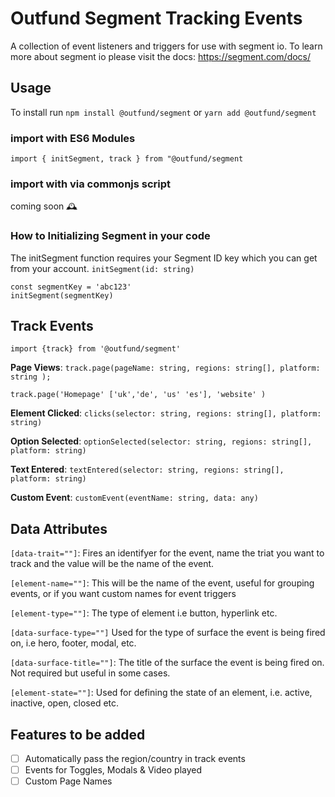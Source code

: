 # Outfund Segment Tracking Events

A collection of event listeners and triggers for use with segment io.
To learn more about segment io please visit the docs: https://segment.com/docs/

## Usage

To install run `npm install @outfund/segment` or `yarn add @outfund/segment`

### import with ES6 Modules

`import { initSegment, track } from "@outfund/segment`

### import with via commonjs script

coming soon 🕰

### How to Initializing Segment in your code

The initSegment function requires your Segment ID key which you can get from your account.
`initSegment(id: string)`

`const segmentKey = 'abc123'`  
`initSegment(segmentKey)`

## Track Events

`import {track} from '@outfund/segment'`

**Page Views**:
`track.page(pageName: string, regions: string[], platform: string );`

`track.page('Homepage' ['uk','de', 'us' 'es'], 'website' )`

**Element Clicked**: `clicks(selector: string, regions: string[], platform: string)`

**Option Selected**: `optionSelected(selector: string, regions: string[], platform: string)`

**Text Entered**: `textEntered(selector: string, regions: string[], platform: string)`

**Custom Event**: `customEvent(eventName: string, data: any)`

## Data Attributes

`[data-trait=""]`: Fires an identifyer for the event, name the triat you want to track and the value will be the name of the event.

`[element-name=""]`: This will be the name of the event, useful for grouping events, or if you want custom names for event triggers

`[element-type=""]`: The type of element i.e button, hyperlink etc.

`[data-surface-type=""]` Used for the type of surface the event is being fired on, i.e hero, footer, modal, etc.

`[data-surface-title=""]`: The title of the surface the event is being fired on. Not required but useful in some cases.

`[element-state=""]`: Used for defining the state of an element, i.e. active, inactive, open, closed etc.

## Features to be added

- [ ] Automatically pass the region/country in track events
- [ ] Events for Toggles, Modals & Video played
- [ ] Custom Page Names
